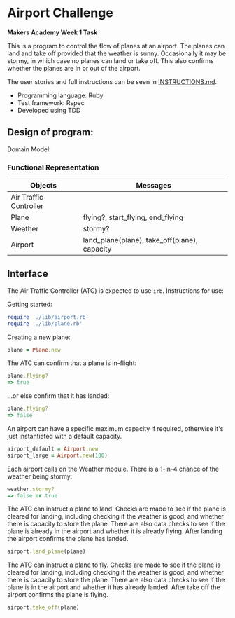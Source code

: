 Airport Challenge
=================

**Makers Academy Week 1 Task**

This is a program to control the flow of planes at an airport. The planes can land and take off provided that the weather is sunny. Occasionally it may be stormy, in which case no planes can land or take off. This also confirms whether the planes are in or out of the airport.

The user stories and full instructions can be seen in [INSTRUCTIONS.md](INSTRUCTIONS.md).

* Programming language: Ruby
* Test framework: Rspec
* Developed using TDD

## Design of program:

Domain Model:

### Functional Representation

Objects  | Messages
------------- | -------------
Air Traffic Controller  |
Plane  | flying?, start_flying, end_flying
Weather | stormy?
Airport | land_plane(plane), take_off(plane), capacity

## Interface
The Air Traffic Controller (ATC) is expected to use `irb`. Instructions for use:

Getting started:
```ruby
require './lib/airport.rb'
require './lib/plane.rb'
```

Creating a new plane:
```ruby
plane = Plane.new
```


The ATC can confirm that a plane is in-flight:
```ruby
plane.flying?
=> true
```


...or else confirm that it has landed:
```ruby
plane.flying?
=> false
```


An airport can have a specific maximum capacity if required, otherwise it's just instantiated with a default capacity.
```ruby
airport_default = Airport.new
airport_large = Airport.new(100)
```

Each airport calls on the Weather module. There is a 1-in-4 chance of the weather being stormy:
```ruby
weather.stormy?
=> false or true
```

The ATC can instruct a plane to land. Checks are made to see if the plane is cleared for landing, including checking if the weather is good, and whether there is capacity to store the plane. There are also data checks to see if the plane is already in the airport and whether it is already flying. After landing the airport confirms the plane has landed.
```ruby
airport.land_plane(plane)
```


The ATC can instruct a plane to fly. Checks are made to see if the plane is cleared for landing, including checking if the weather is good, and whether there is capacity to store the plane. There are also data checks to see if the plane is in the airport and whether it has already landed. After take off the airport confirms the plane is flying.
```ruby
airport.take_off(plane)
```

